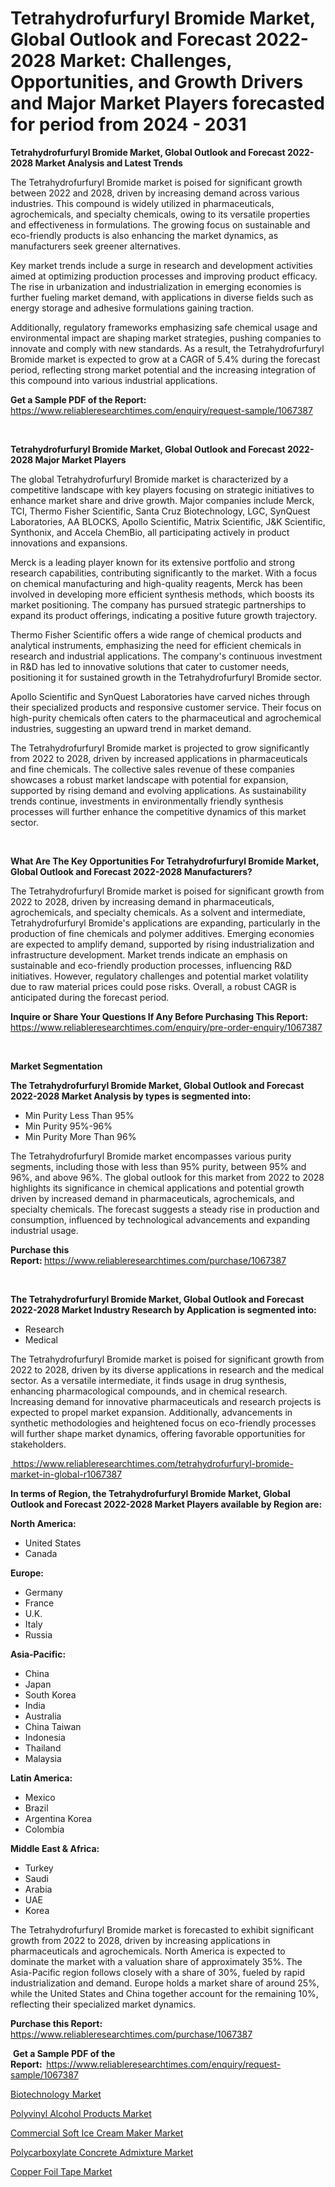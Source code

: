 <p><h1>Tetrahydrofurfuryl Bromide Market, Global Outlook and Forecast 2022-2028 Market: Challenges, Opportunities, and Growth Drivers and Major Market Players forecasted for period from 2024 - 2031</h1></p><p><strong>Tetrahydrofurfuryl Bromide Market, Global Outlook and Forecast 2022-2028 Market Analysis and Latest Trends</strong></p>
<p><p>The Tetrahydrofurfuryl Bromide market is poised for significant growth between 2022 and 2028, driven by increasing demand across various industries. This compound is widely utilized in pharmaceuticals, agrochemicals, and specialty chemicals, owing to its versatile properties and effectiveness in formulations. The growing focus on sustainable and eco-friendly products is also enhancing the market dynamics, as manufacturers seek greener alternatives.</p><p>Key market trends include a surge in research and development activities aimed at optimizing production processes and improving product efficacy. The rise in urbanization and industrialization in emerging economies is further fueling market demand, with applications in diverse fields such as energy storage and adhesive formulations gaining traction. </p><p>Additionally, regulatory frameworks emphasizing safe chemical usage and environmental impact are shaping market strategies, pushing companies to innovate and comply with new standards. As a result, the Tetrahydrofurfuryl Bromide market is expected to grow at a CAGR of 5.4% during the forecast period, reflecting strong market potential and the increasing integration of this compound into various industrial applications.</p></p>
<p><strong>Get a Sample PDF of the Report:&nbsp;</strong> <a href="https://www.reliableresearchtimes.com/enquiry/request-sample/1067387">https://www.reliableresearchtimes.com/enquiry/request-sample/1067387</a></p>
<p>&nbsp;</p>
<p><strong>Tetrahydrofurfuryl Bromide Market, Global Outlook and Forecast 2022-2028 Major Market Players</strong></p>
<p><p>The global Tetrahydrofurfuryl Bromide market is characterized by a competitive landscape with key players focusing on strategic initiatives to enhance market share and drive growth. Major companies include Merck, TCI, Thermo Fisher Scientific, Santa Cruz Biotechnology, LGC, SynQuest Laboratories, AA BLOCKS, Apollo Scientific, Matrix Scientific, J&K Scientific, Synthonix, and Accela ChemBio, all participating actively in product innovations and expansions.</p><p>Merck is a leading player known for its extensive portfolio and strong research capabilities, contributing significantly to the market. With a focus on chemical manufacturing and high-quality reagents, Merck has been involved in developing more efficient synthesis methods, which boosts its market positioning. The company has pursued strategic partnerships to expand its product offerings, indicating a positive future growth trajectory.</p><p>Thermo Fisher Scientific offers a wide range of chemical products and analytical instruments, emphasizing the need for efficient chemicals in research and industrial applications. The company's continuous investment in R&D has led to innovative solutions that cater to customer needs, positioning it for sustained growth in the Tetrahydrofurfuryl Bromide sector.</p><p>Apollo Scientific and SynQuest Laboratories have carved niches through their specialized products and responsive customer service. Their focus on high-purity chemicals often caters to the pharmaceutical and agrochemical industries, suggesting an upward trend in market demand.</p><p>The Tetrahydrofurfuryl Bromide market is projected to grow significantly from 2022 to 2028, driven by increased applications in pharmaceuticals and fine chemicals. The collective sales revenue of these companies showcases a robust market landscape with potential for expansion, supported by rising demand and evolving applications. As sustainability trends continue, investments in environmentally friendly synthesis processes will further enhance the competitive dynamics of this market sector.</p></p>
<p>&nbsp;</p>
<p><strong>What Are The Key Opportunities For Tetrahydrofurfuryl Bromide Market, Global Outlook and Forecast 2022-2028 Manufacturers?</strong></p>
<p><p>The Tetrahydrofurfuryl Bromide market is poised for significant growth from 2022 to 2028, driven by increasing demand in pharmaceuticals, agrochemicals, and specialty chemicals. As a solvent and intermediate, Tetrahydrofurfuryl Bromide's applications are expanding, particularly in the production of fine chemicals and polymer additives. Emerging economies are expected to amplify demand, supported by rising industrialization and infrastructure development. Market trends indicate an emphasis on sustainable and eco-friendly production processes, influencing R&D initiatives. However, regulatory challenges and potential market volatility due to raw material prices could pose risks. Overall, a robust CAGR is anticipated during the forecast period.</p></p>
<p><strong>Inquire or Share Your Questions If Any Before Purchasing This Report:</strong> <a href="https://www.reliableresearchtimes.com/enquiry/pre-order-enquiry/1067387">https://www.reliableresearchtimes.com/enquiry/pre-order-enquiry/1067387</a></p>
<p>&nbsp;</p>
<p><strong>Market Segmentation</strong></p>
<p><strong>The Tetrahydrofurfuryl Bromide Market, Global Outlook and Forecast 2022-2028 Market Analysis by types is segmented into:</strong></p>
<p><ul><li>Min Purity Less Than 95%</li><li>Min Purity 95%-96%</li><li>Min Purity More Than 96%</li></ul></p>
<p><p>The Tetrahydrofurfuryl Bromide market encompasses various purity segments, including those with less than 95% purity, between 95% and 96%, and above 96%. The global outlook for this market from 2022 to 2028 highlights its significance in chemical applications and potential growth driven by increased demand in pharmaceuticals, agrochemicals, and specialty chemicals. The forecast suggests a steady rise in production and consumption, influenced by technological advancements and expanding industrial usage.</p></p>
<p><strong>Purchase this Report:&nbsp;</strong><a href="https://www.reliableresearchtimes.com/purchase/1067387">https://www.reliableresearchtimes.com/purchase/1067387</a></p>
<p>&nbsp;</p>
<p><strong>The Tetrahydrofurfuryl Bromide Market, Global Outlook and Forecast 2022-2028 Market Industry Research by Application is segmented into:</strong></p>
<p><ul><li>Research</li><li>Medical</li></ul></p>
<p><p>The Tetrahydrofurfuryl Bromide market is poised for significant growth from 2022 to 2028, driven by its diverse applications in research and the medical sector. As a versatile intermediate, it finds usage in drug synthesis, enhancing pharmacological compounds, and in chemical research. Increasing demand for innovative pharmaceuticals and research projects is expected to propel market expansion. Additionally, advancements in synthetic methodologies and heightened focus on eco-friendly processes will further shape market dynamics, offering favorable opportunities for stakeholders.</p></p>
<p><a href="https://www.reliableresearchtimes.com/tetrahydrofurfuryl-bromide-market-in-global-r1067387">&nbsp;https://www.reliableresearchtimes.com/tetrahydrofurfuryl-bromide-market-in-global-r1067387</a></p>
<p><strong>In terms of Region, the Tetrahydrofurfuryl Bromide Market, Global Outlook and Forecast 2022-2028 Market Players available by Region are:</strong></p>
<p>
    <p> <strong> North America: </strong>
        <ul>
            <li>United States</li>
            <li>Canada</li>
        </ul>
        </p> 
    <p> <strong> Europe: </strong>
        <ul>
            <li>Germany</li>
            <li>France</li>
            <li>U.K.</li>
            <li>Italy</li>
            <li>Russia</li>
        </ul>
        </p> 
    <p> <strong> Asia-Pacific: </strong>
        <ul>
            <li>China</li>
            <li>Japan</li>
            <li>South Korea</li>
            <li>India</li>
            <li>Australia</li>
            <li>China Taiwan</li>
            <li>Indonesia</li>
            <li>Thailand</li>
            <li>Malaysia</li>
        </ul>
        </p> 
    <p> <strong> Latin America: </strong>
        <ul>
            <li>Mexico</li>
            <li>Brazil</li>
            <li>Argentina Korea</li>
            <li>Colombia</li>
        </ul>
        </p> 
    <p> <strong> Middle East & Africa: </strong>
        <ul>
            <li>Turkey</li>
            <li>Saudi</li>
            <li>Arabia</li>
            <li>UAE</li>
            <li>Korea</li>
        </ul>
    </p>
    </p>
<p><p>The Tetrahydrofurfuryl Bromide market is forecasted to exhibit significant growth from 2022 to 2028, driven by increasing applications in pharmaceuticals and agrochemicals. North America is expected to dominate the market with a valuation share of approximately 35%. The Asia-Pacific region follows closely with a share of 30%, fueled by rapid industrialization and demand. Europe holds a market share of around 25%, while the United States and China together account for the remaining 10%, reflecting their specialized market dynamics.</p></p>
<p><strong>Purchase this Report: </strong><a href="https://www.reliableresearchtimes.com/purchase/1067387">https://www.reliableresearchtimes.com/purchase/1067387</a></p>
<p>&nbsp;<strong>Get a Sample PDF of the Report:&nbsp;&nbsp;</strong><a href="https://www.reliableresearchtimes.com/enquiry/request-sample/1067387">https://www.reliableresearchtimes.com/enquiry/request-sample/1067387</a></p>
<p><strong></strong></p>
<p><p><a href="https://medium.com/@jimmygar1no/the-biotechnology-industry-analysis-report-offers-a-comprehensive-and-current-examination-of-the-669fb35583e8">Biotechnology Market</a></p><p><a href="https://www.linkedin.com/pulse/global-polyvinyl-alcohol-products-market-trends-insights-growth-fobkc?trackingId=bHN9kPykS8ym4a8qWszMhw%3D%3D">Polyvinyl Alcohol Products Market</a></p><p><a href="https://medium.com/@owen.mclean8956/the-commercial-soft-ice-cream-maker-market-report-analyzes-important-operational-and-performance-2fe46774c4e2">Commercial Soft Ice Cream Maker Market</a></p><p><a href="https://issuu.com/reportprime-2/docs/polycarboxylate-concrete-admixture-_f09f41556abdb4">Polycarboxylate Concrete Admixture Market</a></p><p><a href="https://www.linkedin.com/pulse/copper-foil-tape-market-segmentation-geographical-regions-forcast-cocgc?trackingId=ZSdGG7LpQPmtfSsVqARUfQ%3D%3D">Copper Foil Tape Market</a></p></p>